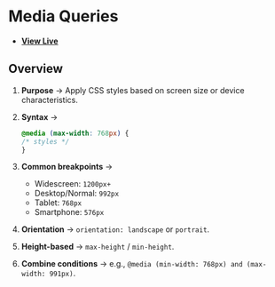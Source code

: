 # Media Queries

- [**View Live**](https://tahmid-sarker.github.io/Modern-HTML-CSS-Notes/07-Responsive-Design/05-Media-Queries/)

## Overview

1. **Purpose** → Apply CSS styles based on screen size or device characteristics.
2. **Syntax** →

    ```css
    @media (max-width: 768px) { 
    /* styles */ 
    }
    ```

3. **Common breakpoints** →

   * Widescreen: `1200px+`
   * Desktop/Normal: `992px`
   * Tablet: `768px`
   * Smartphone: `576px`
4. **Orientation** → `orientation: landscape` or `portrait`.
5. **Height-based** → `max-height` / `min-height`.
6. **Combine conditions** → e.g., `@media (min-width: 768px) and (max-width: 991px)`.